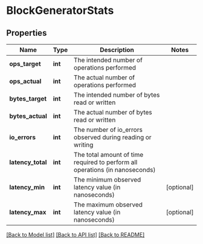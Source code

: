 # BlockGeneratorStats

## Properties
Name | Type | Description | Notes
------------ | ------------- | ------------- | -------------
**ops_target** | **int** | The intended number of operations performed | 
**ops_actual** | **int** | The actual number of operations performed | 
**bytes_target** | **int** | The intended number of bytes read or written | 
**bytes_actual** | **int** | The actual number of bytes read or written | 
**io_errors** | **int** | The number of io_errors observed during reading or writing | 
**latency_total** | **int** | The total amount of time required to perform all operations (in nanoseconds) | 
**latency_min** | **int** | The minimum observed latency value (in nanoseconds) | [optional] 
**latency_max** | **int** | The maximum observed latency value (in nanoseconds) | [optional] 

[[Back to Model list]](../README.md#documentation-for-models) [[Back to API list]](../README.md#documentation-for-api-endpoints) [[Back to README]](../README.md)


